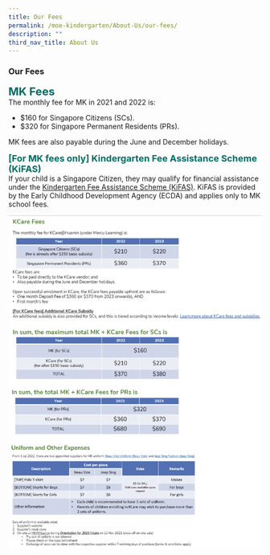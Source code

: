 ```yaml
---
title: Our Fees
permalink: /moe-kindergarten/About-Us/our-fees/
description: ""
third_nav_title: About Us
---
```

### **Our Fees**

<b style="color:#016C62; font-size:22px;">MK Fees</b><br>
The monthly fee for MK in 2021 and 2022 is:
*   $160 for Singapore Citizens (SCs).
*   $320 for Singapore Permanent Residents (PRs).

MK fees are also payable during the June and December holidays.

<b style="color:#016C62; font-size:18px;">[For MK fees only\] Kindergarten Fee Assistance Scheme (KiFAS)</b><br>
If your child is a Singapore Citizen, they may qualify for financial assistance under the [Kindergarten Fee Assistance Scheme (KiFAS)](https://www.ecda.gov.sg/Pages/Subsidies-and-Financial-Assistance.aspx#KIFAS). KiFAS is provided by the Early Childhood Development Agency (ECDA) and applies only to MK school fees.

![](/images/MKFees.png)